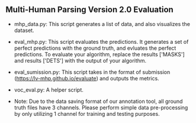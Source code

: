 ## Multi-Human Parsing Version 2.0 Evaluation
- mhp_data.py: This script generates a list of data, and also visualizes the dataset.


- eval_mhp.py: This script evaluates the predictions. It generates a set of perfect predictions with the ground truth, and evluates the perfect predictions. To evaluate your algorithm, replace the results ['MASKS'] and results ['DETS'] with the output of your algorithm.


- eval_sumission.py: This script takes in the format of submission (https://lv-mhp.github.io/evaluate) and outputs the metrics. 


- voc_eval.py: A helper script.


- Note: Due to the data saving format of our annotation tool, all ground truth files have 3 channels. Please perform simple data pre-processing by only utilizing 1 channel for training and testing purposes.
